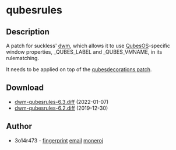 qubesrules
==========

Description
-----------
A patch for suckless' [dwm](https://dwm.suckless.org), which allows it to use [QubesOS](https://qubes-os.org)-specific
window properties, _QUBES_LABEL and _QUBES_VMNAME, in its rulematching.

It needs to be applied on top of the [qubesdecorations patch](https://github.com/3o14r473/dwm-qubesdecorations.diff).

Download
--------
* [dwm-qubesrules-6.3.diff](dwm-qubesrules-6.3.diff) (2022-01-07)
* [dwm-qubesrules-6.2.diff](dwm-qubesrules-6.2.diff) (2019-12-30)

Author
-------
* 3o14r473 - [fingerprint](E4FEE61C3B02F4CAB6D80CA7F105757D34BEFA98) [email](3o14@pm.me) [moneroj](41rMoMLvk8hEJYP2vbv3dNUGzN95CLXoANAtmAVaUxzse5KfPjhkE7d4PUwh8kCkF16FwwqfZTmS4ZKmYCjrsFAcGXTPpwH)
